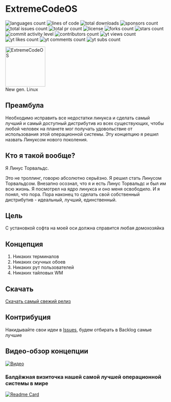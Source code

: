 # ExtremeCodeOS

![languages count](https://img.shields.io/github/languages/count/extremecodetv/ExtremeCodeOS)
![lines of code](https://img.shields.io/tokei/lines/github/extremecodetv/ExtremeCodeOS)
![total downloads](https://img.shields.io/github/downloads/extremecodetv/ExtremeCodeOS/total)
![sponsors count](https://img.shields.io/github/sponsors/extremecodetv)
![total issues count](https://img.shields.io/github/issues/extremecodetv/ExtremeCodeOS)
![total pr count](https://img.shields.io/github/issues-pr/extremecodetv/ExtremeCodeOS)
![license](https://img.shields.io/github/license/extremecodetv/ExtremeCodeOS)
![forks count](https://img.shields.io/github/forks/extremecodetv/ExtremeCodeOS?style=social)
![stars count](https://img.shields.io/github/stars/extremecodetv/ExtremeCodeOS?style=social)
![commit activity level](https://img.shields.io/github/commit-activity/m/extremecodetv/ExtremeCodeOS)
![contributors count](https://img.shields.io/github/contributors/extremecodetv/ExtremeCodeOS)
![yt views count](https://img.shields.io/youtube/views/Xza8cl4iR3A?style=social)
![yt likes count](https://img.shields.io/youtube/likes/Xza8cl4iR3A?style=social)
![yt comments count](https://img.shields.io/youtube/comments/Xza8cl4iR3A?style=social)
![yt subs count](https://img.shields.io/youtube/channel/subscribers/UCBNlINWfd08qgDkUTaUY4_w?style=social)

<p align="left">
  <img src="https://github.com/extremecodetv/ExtremeCodeOS/raw/main/logo.jpg" width="125" title=ExtremeCodeOS logo"><br/>
  New gen. Linux 
</p>

## Преамбула

Необходимо исправить все недостатки линукса и сделать самый лучший и самый доступный дистрибутив из всех существующих, чтобы любой человек на планете мог получать удовольствие от использования этой операционной системы. Эту концепцию я решил назвать Линуксом нового поколения.

## Кто я такой вообще?

Я Линус Торвальдс.

Это не троллинг, говорю абсолютно серьёзно. Я решил стать Линусом Торвальдсом. Внезапно осознал, что я и есть Линус Торвальдс и был им всю жизнь. Я посмотрел на ядро линукса и оно меня освободило. И я понял, что пора. Пора наконец то сделать свой собственный дистрибутив - идеальный, лучший, единственный. 

## Цель

 С установкой софта на моей оси должна справится любая домохозяйка
                                                                                                                   
## Концепция
                                                                                                                   
1. Никаких терминалов
2. Никаких скучных обоев
3. Никаких рут пользователей
4. Никаких тайловых WM                                                                                                     

## Скачать

[Скачать самый свежий релиз](https://github.com/extremecodetv/ExtremeCodeOS/releases)

## Контрибуция

Накидывайте свои идеи в [Issues](https://github.com/extremecodetv/ExtremeCodeOS/issues), будем отбирать в Backlog самые лучшие

## Видео-обзор концепции

[![Видео](https://raw.githubusercontent.com/extremecodetv/ExtremeCodeOS/main/yt-preview.jpg)](https://youtu.be/Xza8cl4iR3A "Linux нового поколения ")

### Балдёжная визиточка нашей самой лучшей операционной системы в мире
[![Readme Card](https://github-readme-stats.vercel.app/api/pin/?username=extremecodetv&repo=extremecodeos&title_color=fff&icon_color=f9f9f9&text_color=9f9f9f&bg_color=151515)](https://github.com/extremecodetv/ExtremeCodeOS)                      
